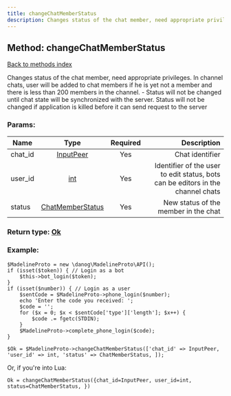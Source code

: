 ```yaml
---
title: changeChatMemberStatus
description: Changes status of the chat member, need appropriate privileges. In channel chats, user will be added to chat members if he is yet not a member and there is less than 200 members in the channel. - Status will not be changed until chat state will be synchronized with the server. Status will not be changed if application is killed before it can send request to the server
---
```

## Method: changeChatMemberStatus  
[Back to methods index](index.md)


Changes status of the chat member, need appropriate privileges. In channel chats, user will be added to chat members if he is yet not a member and there is less than 200 members in the channel. - Status will not be changed until chat state will be synchronized with the server. Status will not be changed if application is killed before it can send request to the server

### Params:

| Name     |    Type       | Required | Description |
|----------|:-------------:|:--------:|------------:|
|chat\_id|[InputPeer](../types/InputPeer.md) | Yes|Chat identifier|
|user\_id|[int](../types/int.md) | Yes|Identifier of the user to edit status, bots can be editors in the channel chats|
|status|[ChatMemberStatus](../types/ChatMemberStatus.md) | Yes|New status of the member in the chat|


### Return type: [Ok](../types/Ok.md)

### Example:


```
$MadelineProto = new \danog\MadelineProto\API();
if (isset($token)) { // Login as a bot
    $this->bot_login($token);
}
if (isset($number)) { // Login as a user
    $sentCode = $MadelineProto->phone_login($number);
    echo 'Enter the code you received: ';
    $code = '';
    for ($x = 0; $x < $sentCode['type']['length']; $x++) {
        $code .= fgetc(STDIN);
    }
    $MadelineProto->complete_phone_login($code);
}

$Ok = $MadelineProto->changeChatMemberStatus(['chat_id' => InputPeer, 'user_id' => int, 'status' => ChatMemberStatus, ]);
```

Or, if you're into Lua:

```
Ok = changeChatMemberStatus({chat_id=InputPeer, user_id=int, status=ChatMemberStatus, })
```

